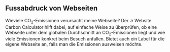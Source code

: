 ## Fussabdruck von Webseiten

<script>
    import LinkNewTab from '$lib/components/LinkNewTab.svelte';
</script>

Wieviele CO<sub>2</sub>-Emissionen verursacht meine Webseite? Der ↗ <LinkNewTab href="https://www.websitecarbon.com/">Website Carbon Calculator</LinkNewTab> hilft dabei, auf einfache Weise zu überprüfen, ob eine Webseite unter dem globalen Durchschnitt an CO<sub>2</sub>-Emissionen liegt und wie viele Emissionen konkret beim Besuch anfallen. Bietet auch ein Label für die eigene Webseite an, falls man die Emissionen ausweisen möchte.
